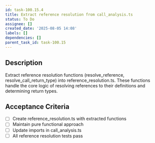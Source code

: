 ```yaml
---
id: task-100.15.4
title: Extract reference resolution from call_analysis.ts
status: To Do
assignee: []
created_date: '2025-08-05 14:08'
labels: []
dependencies: []
parent_task_id: task-100.15
---
```


## Description

Extract reference resolution functions (resolve_reference, resolve_call_return_type) into reference_resolution.ts. These functions handle the core logic of resolving references to their definitions and determining return types.

## Acceptance Criteria

- [ ] Create reference_resolution.ts with extracted functions
- [ ] Maintain pure functional approach
- [ ] Update imports in call_analysis.ts
- [ ] All reference resolution tests pass
